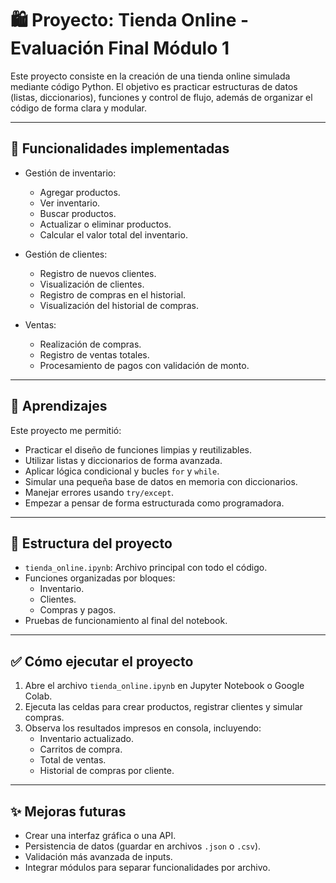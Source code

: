 # 🛍️ Proyecto: Tienda Online - Evaluación Final Módulo 1

Este proyecto consiste en la creación de una tienda online simulada mediante código Python. El objetivo es practicar estructuras de datos (listas, diccionarios), funciones y control de flujo, además de organizar el código de forma clara y modular.

---

## 🔧 Funcionalidades implementadas

- Gestión de inventario:
  - Agregar productos.
  - Ver inventario.
  - Buscar productos.
  - Actualizar o eliminar productos.
  - Calcular el valor total del inventario.

- Gestión de clientes:
  - Registro de nuevos clientes.
  - Visualización de clientes.
  - Registro de compras en el historial.
  - Visualización del historial de compras.

- Ventas:
  - Realización de compras.
  - Registro de ventas totales.
  - Procesamiento de pagos con validación de monto.

---

## 🧠 Aprendizajes

Este proyecto me permitió:
- Practicar el diseño de funciones limpias y reutilizables.
- Utilizar listas y diccionarios de forma avanzada.
- Aplicar lógica condicional y bucles `for` y `while`.
- Simular una pequeña base de datos en memoria con diccionarios.
- Manejar errores usando `try/except`.
- Empezar a pensar de forma estructurada como programadora.

---

## 📁 Estructura del proyecto

- `tienda_online.ipynb`: Archivo principal con todo el código.
- Funciones organizadas por bloques:
  - Inventario.
  - Clientes.
  - Compras y pagos.
- Pruebas de funcionamiento al final del notebook.

---

## ✅ Cómo ejecutar el proyecto

1. Abre el archivo `tienda_online.ipynb` en Jupyter Notebook o Google Colab.
2. Ejecuta las celdas para crear productos, registrar clientes y simular compras.
3. Observa los resultados impresos en consola, incluyendo:
   - Inventario actualizado.
   - Carritos de compra.
   - Total de ventas.
   - Historial de compras por cliente.

---

## ✨ Mejoras futuras

- Crear una interfaz gráfica o una API.
- Persistencia de datos (guardar en archivos `.json` o `.csv`).
- Validación más avanzada de inputs.
- Integrar módulos para separar funcionalidades por archivo.